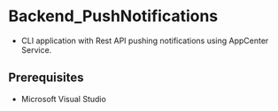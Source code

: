 # Backend_PushNotifications
 
 * CLI application with Rest API pushing notifications using AppCenter Service.
 
 ## Prerequisites
 
 * Microsoft Visual Studio

